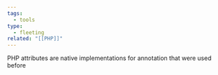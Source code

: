 ```yaml
---
tags:
  - tools
type:
  - fleeting
related: "[[PHP]]"
---
```



PHP attributes are native implementations for annotation that were used before
